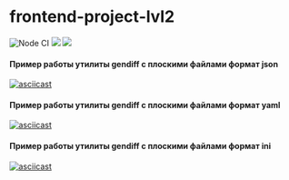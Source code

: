 # frontend-project-lvl2
![Node CI](https://github.com/ChigorinDenis/frontend-project-lvl2/workflows/Node%20CI/badge.svg)
<a href="https://codeclimate.com/github/ChigorinDenis/frontend-project-lvl2/maintainability"><img src="https://api.codeclimate.com/v1/badges/fcc4ac75a761a1c0649f/maintainability" /></a>
<a href="https://codeclimate.com/github/ChigorinDenis/frontend-project-lvl2/test_coverage"><img src="https://api.codeclimate.com/v1/badges/fcc4ac75a761a1c0649f/test_coverage" /></a>

#### Пример работы утилиты gendiff с плоскими файлами формат json
[![asciicast](https://asciinema.org/a/5WD3wCxPGhD3GB1R6pRKNUvzP.svg)](https://asciinema.org/a/5WD3wCxPGhD3GB1R6pRKNUvzP)

#### Пример работы утилиты gendiff с плоскими файлами формат yaml
[![asciicast](https://asciinema.org/a/ocEwEIXmfasxBjtlsK8xyxNR8.svg)](https://asciinema.org/a/ocEwEIXmfasxBjtlsK8xyxNR8)

#### Пример работы утилиты gendiff с плоскими файлами формат ini
[![asciicast](https://asciinema.org/a/g9aFpLRwEamHkvmmBOZyM5SbA.svg)](https://asciinema.org/a/g9aFpLRwEamHkvmmBOZyM5SbA)
